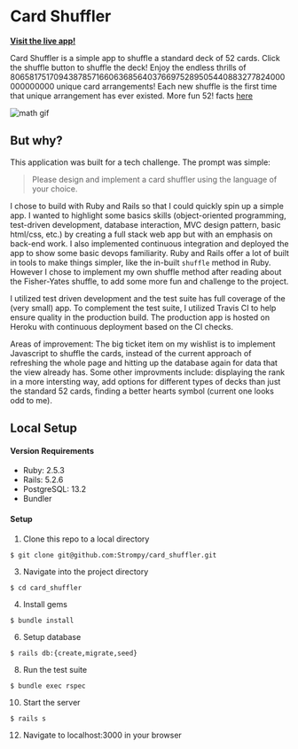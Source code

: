 # Card Shuffler




**[Visit the live app!](https://fathomless-peak-62695.herokuapp.com/)**

Card Shuffler is a simple app to shuffle a standard deck of 52 cards. Click the shuffle button to shuffle the deck! Enjoy the endless thrills of 80658175170943878571660636856403766975289505440883277824000000000000 unique card arrangements! Each new shuffle is the first time that unique arrangement has ever existed. More fun 52! facts [here](https://czep.net/weblog/52cards.html)

![math gif](https://media.giphy.com/media/ne3xrYlWtQFtC/giphy.gif)

## But why?
This application was built for a tech challenge. The prompt was simple:
> Please design and implement a card shuffler using the language of your choice.

I chose to build with Ruby and Rails so that I could quickly spin up a simple app. I wanted to highlight some basics skills (object-oriented programming, test-driven development, database interaction, MVC design pattern, basic html/css, etc.) by creating a full stack web app but with an emphasis on back-end work. I also implemented continuous integration and deployed the app to show some basic devops familiarity. Ruby and Rails offer a lot of built in tools to make things simpler, like the in-built `shuffle` method in Ruby. However I chose to implement my own shuffle method after reading about the Fisher-Yates shuffle, to add some more fun and challenge to the project.

I utilized test driven development and the test suite has full coverage of the (very small) app. To complement the test suite, I utilized Travis CI to help ensure quality in the production build. The production app is hosted on Heroku with continuous deployment based on the CI checks.

Areas of improvement: The big ticket item on my wishlist is to implement Javascript to shuffle the cards, instead of the current approach of refreshing the whole page and hitting up the database again for data that the view already has. Some other improvments include: displaying the rank in a more intersting way, add options for different types of decks than just the standard 52 cards, finding a better hearts symbol (current one looks odd to me).


## Local Setup

#### Version Requirements

* Ruby: 2.5.3
* Rails: 5.2.6
* PostgreSQL: 13.2
* Bundler

#### Setup
1. Clone this repo to a local directory
```
$ git clone git@github.com:Strompy/card_shuffler.git
```
3. Navigate into the project directory
```
$ cd card_shuffler
```
4. Install gems
```
$ bundle install
```
6. Setup database
```
$ rails db:{create,migrate,seed}
```
8. Run the test suite
```
$ bundle exec rspec
```
10. Start the server
```
$ rails s
```
12. Navigate to localhost:3000 in your browser
